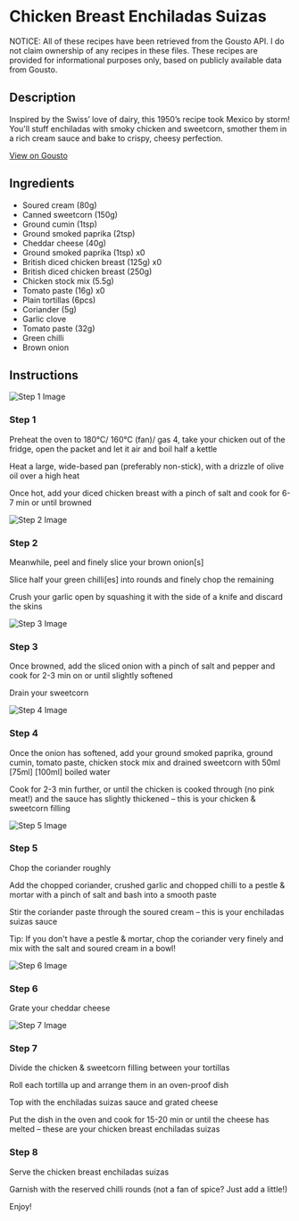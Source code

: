 # Chicken Breast Enchiladas Suizas

NOTICE: All of these recipes have been retrieved from the Gousto API. I do not claim ownership of any recipes in these files. These recipes are provided for informational purposes only, based on publicly available data from Gousto.

## Description

Inspired by the Swiss’ love of dairy, this 1950’s recipe took Mexico by storm! You'll stuff enchiladas with smoky chicken and sweetcorn, smother them in a rich cream sauce and bake to crispy, cheesy perfection.

[View on Gousto](https://www.gousto.co.uk/recipes/cookbook/chicken-breast-enchiladas-suizas)

## Ingredients

- Soured cream (80g)
- Canned sweetcorn (150g)
- Ground cumin (1tsp)
- Ground smoked paprika (2tsp)
- Cheddar cheese (40g)
- Ground smoked paprika (1tsp) x0
- British diced chicken breast (125g) x0
- British diced chicken breast (250g)
- Chicken stock mix (5.5g)
- Tomato paste (16g) x0
- Plain tortillas (6pcs)
- Coriander (5g)
- Garlic clove
- Tomato paste (32g)
- Green chilli
- Brown onion

## Instructions

![Step 1 Image](https://production-media.gousto.co.uk/cms/recipe-step-image/Step-1-1706873355859-x200.jpg)

### Step 1

Preheat the oven to 180°C/ 160°C (fan)/ gas 4, take your chicken out of the fridge, open the packet and let it air and boil half a kettle

Heat a large, wide-based pan (preferably non-stick), with a drizzle of olive oil over a high heat

Once hot, add your diced chicken breast with a pinch of salt and cook for 6-7 min or until browned

![Step 2 Image](https://production-media.gousto.co.uk/cms/recipe-step-image/Step-2-1706873359621-x200.jpg)

### Step 2

Meanwhile, peel and finely slice your brown onion[s]

Slice half your green chilli[es] into rounds and finely chop the remaining

Crush your garlic open by squashing it with the side of a knife and discard the skins

![Step 3 Image](https://production-media.gousto.co.uk/cms/recipe-step-image/Step-3-1706873362964-x200.jpg)

### Step 3

Once browned, add the sliced onion with a pinch of salt and pepper and cook for 2-3 min on or until slightly softened

Drain your sweetcorn

![Step 4 Image](https://production-media.gousto.co.uk/cms/recipe-step-image/step-4-1706873366785-x200.jpg)

### Step 4

Once the onion has softened, add your ground smoked paprika, ground cumin, tomato paste, chicken stock mix and drained sweetcorn with 50ml <span class="text-purple">[75ml]</span><span class="text-danger"> [100ml] </span>boiled water

Cook for 2-3 min further, or until the chicken is cooked through (no pink meat!) and the sauce has slightly thickened – this is your chicken & sweetcorn filling

![Step 5 Image](https://production-media.gousto.co.uk/cms/recipe-step-image/step-6-1706873391375-x200.jpg)

### Step 5

Chop the coriander roughly

Add the chopped coriander, crushed garlic and chopped chilli to a pestle & mortar with a pinch of salt and bash into a smooth paste

Stir the coriander paste through the soured cream – this is your enchiladas suizas sauce

Tip: If you don't have a pestle & mortar, chop the coriander very finely and mix with the salt and soured cream in a bowl!

![Step 6 Image](https://production-media.gousto.co.uk/cms/recipe-step-image/step-5-1706873395506-x200.jpg)

### Step 6

Grate your cheddar cheese

![Step 7 Image](https://production-media.gousto.co.uk/cms/recipe-step-image/step-7-1706873377641-x200.jpg)

### Step 7

Divide the chicken & sweetcorn filling between your tortillas

Roll each tortilla up and arrange them in an oven-proof dish

Top with the enchiladas suizas sauce and grated cheese

Put the dish in the oven and cook for 15-20 min or until the cheese has melted – these are your chicken breast enchiladas suizas

### Step 8

Serve the chicken breast enchiladas suizas

Garnish with the reserved chilli rounds (not a fan of spice? Just add a little!)

Enjoy!


